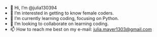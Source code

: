 - 👋 Hi, I’m @julia130394
- 👀 I’m interested in getting to know female coders.
- 🌱 I’m currently learning coding, focusing on Python. 
- 💞️ I’m looking to collaborate on learning coding.
- 📫 How to reach me best on my e-mail: julia.mayer1303@gmail.com

<!---
julia130394/julia130394 is a ✨ special ✨ repository because its `README.md` (this file) appears on your GitHub profile.
You can click the Preview link to take a look at your changes.
--->

